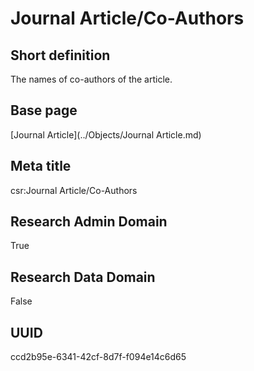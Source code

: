 # Journal Article/Co-Authors
## Short definition
The names of co-authors of the article.
## Base page
[Journal Article](../Objects/Journal Article.md)
## Meta title
csr:Journal Article/Co-Authors
## Research Admin Domain
True
## Research Data Domain
False
## UUID
ccd2b95e-6341-42cf-8d7f-f094e14c6d65
